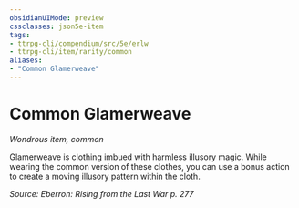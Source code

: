 ```yaml
---
obsidianUIMode: preview
cssclasses: json5e-item
tags:
- ttrpg-cli/compendium/src/5e/erlw
- ttrpg-cli/item/rarity/common
aliases: 
- "Common Glamerweave"
---
```

# Common Glamerweave
*Wondrous item, common*  


Glamerweave is clothing imbued with harmless illusory magic. While wearing the common version of these clothes, you can use a bonus action to create a moving illusory pattern within the cloth.

*Source: Eberron: Rising from the Last War p. 277*